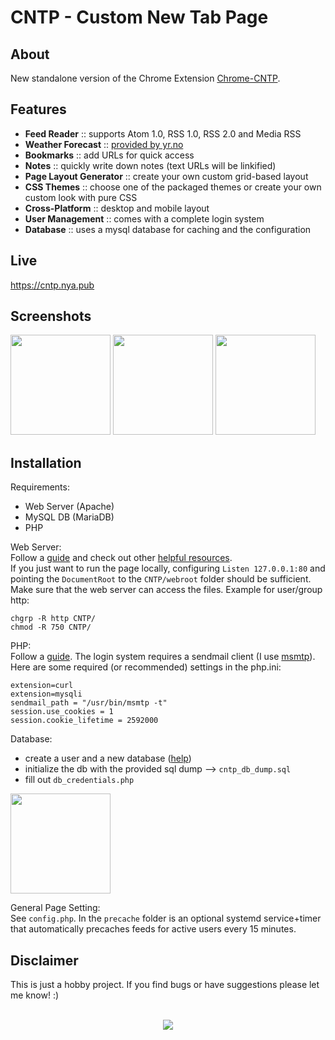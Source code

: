 # CNTP - Custom New Tab Page

About
---
New standalone version of the Chrome Extension [Chrome-CNTP](https://github.com/sen87/Chrome-CNTP).

Features
---
- **Feed Reader** :: supports Atom 1.0, RSS 1.0, RSS 2.0 and Media RSS
- **Weather Forecast** :: [provided by yr.no](https://hjelp.yr.no/hc/en-us/articles/360009342833-XML-weather-forecasts)
- **Bookmarks** ::  add URLs for quick access
- **Notes** :: quickly write down notes (text URLs will be linkified)
- **Page Layout Generator** :: create your own custom grid-based layout
- **CSS Themes** :: choose one of the packaged themes or create your own custom look with pure CSS
- **Cross-Platform** :: desktop and mobile layout
- **User Management** :: comes with a complete login system
- **Database** :: uses a mysql database for caching and the configuration


Live
---
https://cntp.nya.pub

Screenshots
---
<img height="160" src="https://user-images.githubusercontent.com/16217416/53687939-c8a2fb80-3d3b-11e9-9db0-c83adb71350b.png"/> <img height="160" src="https://user-images.githubusercontent.com/16217416/53687940-c8a2fb80-3d3b-11e9-991a-9dbb9a0e3196.png"/> <img height="160" src="https://user-images.githubusercontent.com/16217416/53687941-c8a2fb80-3d3b-11e9-9e2a-956462851f8f.png"/>

Installation
---
Requirements:
- Web Server (Apache)
- MySQL DB (MariaDB)
- PHP

Web Server:<br>
Follow a [guide](https://wiki.archlinux.org/index.php/Apache_HTTP_Server) and check out other [helpful resources](https://github.com/h5bp/html5-boilerplate/blob/master/dist/.htaccess).<br>
If you just want to run the page locally, configuring `Listen 127.0.0.1:80` and pointing the `DocumentRoot` to the `CNTP/webroot` folder should be sufficient.<br>
Make sure that the web server can access the files. Example for user/group http:

    chgrp -R http CNTP/
    chmod -R 750 CNTP/

PHP:<br>
Follow a [guide](https://wiki.archlinux.org/index.php/PHP).
The login system requires a sendmail client (I use [msmtp](https://wiki.archlinux.org/index.php/Msmtp)).<br>
Here are some required (or recommended) settings in the php.ini:

    extension=curl
    extension=mysqli
    sendmail_path = "/usr/bin/msmtp -t"
    session.use_cookies = 1
    session.cookie_lifetime = 2592000
    
Database:
- create a user and a new database ([help](https://wiki.archlinux.org/index.php/MariaDB))
- initialize the db with the provided sql dump --> `cntp_db_dump.sql`
- fill out `db_credentials.php`
<img height="160" src="https://user-images.githubusercontent.com/16217416/53687942-c93b9200-3d3b-11e9-9e0a-dc78aa0934ee.png" />

General Page Setting:<br>
See `config.php`.
In the `precache` folder is an optional systemd service+timer that automatically precaches feeds for active users every 15 minutes.

Disclaimer
---
This is just a hobby project. If you find bugs or have suggestions please let me know! :)
<br><br>
<p align="center">
  <img src="https://cloud.githubusercontent.com/assets/16217416/11696937/4d0c1ec8-9eb7-11e5-9b3a-7367182466dc.png"/>
</p>
